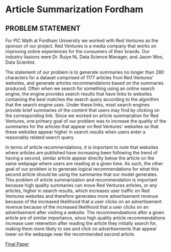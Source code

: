 # Article Summarization Fordham

## **PROBLEM STATEMENT**

For PIC Math at Fordham University we worked with Red Ventures as the sponsor of our project. Red Ventures is a media company that works on improving online experiences for the consumers of their brands. Our industry liasions were Dr. Ruiye Ni, Data Science Manager, and Jason Woo, Data Scientist. 

The statement of our problem is to generate summaries no longer than 280 characters for a dataset comprised of 1177 articles from Red Ventures' websites, and generate articles recommendations based on the summaries produced. Often when we search for something using an online search engine, the engine provides search results that have links to websites containing the best matches the search query according to the algorithm that the search engine uses. Under these links, most search engines provide brief summaries of the content that users may find by clicking on the corresponding link. Since we worked on article summariation for Red Ventures, one primary goal of our problem was to increase the qualtiy of the summaries for the articles that appear on Red Ventures' websites so that these websites appear higher in search results when users enter a reasonably related search query. 

In terms of article recommendations, it is important to note that websites where articles are published have increasing been following the trend of having a second, similar article appear directly below the article on the same webpage where users are reading at a given time. As such, the other goal of our problem is to generate logical recommendations for what this second article should be using the summaries that our model generates. This problem of article summarization and recommendation is important because high quality summaries can move Red Ventures articles, or any articles, higher in search results, which increases user traffic on Red Ventures websites and therefore generates more advertisement revenue because of the increased likelihood that a user clicks on an advertisement revenue because of the increased likelihood that a user clicks on an advertisement after visiting a website. The recommendaations after a given article are of similar importance, since high quality article recommendations increase user retenetion after reading the article they initially search for, making them more likely to see and click on advertisements that appear lower on the webpage near the recommended second article.


[Final Paper](https://github.com/nkaur15/ArticleSummarizationFordham/blob/main/Final_PIC_Paper.pdf)
